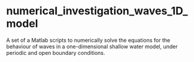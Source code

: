 # numerical_investigation_waves_1D_model
A set of a Matlab scripts to numerically solve the equations for the behaviour of waves in a one-dimensional shallow water model, under periodic and open boundary conditions.
